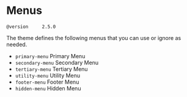 # Menus

`@version     2.5.0`

The theme defines the following menus that you can use or ignore as needed.

  * `primary-menu` Primary Menu
  * `secondary-menu` Secondary Menu
  * `tertiary-menu` Tertiary Menu
  * `utility-menu` Utility Menu
  * `footer-menu` Footer Menu
  * `hidden-menu` Hidden Menu
